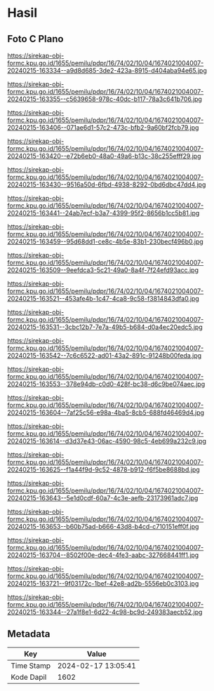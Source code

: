 # Hasil

## Foto C Plano

https://sirekap-obj-formc.kpu.go.id/1655/pemilu/pdpr/16/74/02/10/04/1674021004007-20240215-163334--a9d8d685-3de2-423a-8915-d404aba94e65.jpg

https://sirekap-obj-formc.kpu.go.id/1655/pemilu/pdpr/16/74/02/10/04/1674021004007-20240215-163355--c5639658-978c-40dc-b117-78a3c641b706.jpg

https://sirekap-obj-formc.kpu.go.id/1655/pemilu/pdpr/16/74/02/10/04/1674021004007-20240215-163406--071ae6d1-57c2-473c-bfb2-9a60bf2fcb79.jpg

https://sirekap-obj-formc.kpu.go.id/1655/pemilu/pdpr/16/74/02/10/04/1674021004007-20240215-163420--e72b6eb0-48a0-49a6-b13c-38c255efff29.jpg

https://sirekap-obj-formc.kpu.go.id/1655/pemilu/pdpr/16/74/02/10/04/1674021004007-20240215-163430--9516a50d-6fbd-4938-8292-0bd6dbc47dd4.jpg

https://sirekap-obj-formc.kpu.go.id/1655/pemilu/pdpr/16/74/02/10/04/1674021004007-20240215-163441--24ab7ecf-b3a7-4399-95f2-8656b1cc5b81.jpg

https://sirekap-obj-formc.kpu.go.id/1655/pemilu/pdpr/16/74/02/10/04/1674021004007-20240215-163459--95d68dd1-ce8c-4b5e-83b1-230becf496b0.jpg

https://sirekap-obj-formc.kpu.go.id/1655/pemilu/pdpr/16/74/02/10/04/1674021004007-20240215-163509--9eefdca3-5c21-49a0-8a4f-7f24efd93acc.jpg

https://sirekap-obj-formc.kpu.go.id/1655/pemilu/pdpr/16/74/02/10/04/1674021004007-20240215-163521--453afe4b-1c47-4ca8-9c58-f3814843dfa0.jpg

https://sirekap-obj-formc.kpu.go.id/1655/pemilu/pdpr/16/74/02/10/04/1674021004007-20240215-163531--3cbc12b7-7e7a-49b5-b684-d0a4ec20edc5.jpg

https://sirekap-obj-formc.kpu.go.id/1655/pemilu/pdpr/16/74/02/10/04/1674021004007-20240215-163542--7c6c6522-ad01-43a2-891c-91248b00feda.jpg

https://sirekap-obj-formc.kpu.go.id/1655/pemilu/pdpr/16/74/02/10/04/1674021004007-20240215-163553--378e94db-c0d0-428f-bc38-d6c9be074aec.jpg

https://sirekap-obj-formc.kpu.go.id/1655/pemilu/pdpr/16/74/02/10/04/1674021004007-20240215-163604--7af25c56-e98a-4ba5-8cb5-688fd46469d4.jpg

https://sirekap-obj-formc.kpu.go.id/1655/pemilu/pdpr/16/74/02/10/04/1674021004007-20240215-163614--d3d37e43-06ac-4590-98c5-4eb699a232c9.jpg

https://sirekap-obj-formc.kpu.go.id/1655/pemilu/pdpr/16/74/02/10/04/1674021004007-20240215-163625--f1a44f9d-9c52-4878-b912-f6f5be8688bd.jpg

https://sirekap-obj-formc.kpu.go.id/1655/pemilu/pdpr/16/74/02/10/04/1674021004007-20240215-163643--5e1d0cdf-60a7-4c3e-aefb-23173961adc7.jpg

https://sirekap-obj-formc.kpu.go.id/1655/pemilu/pdpr/16/74/02/10/04/1674021004007-20240215-163653--b60b75ad-b666-43d8-b4cd-c710151eff0f.jpg

https://sirekap-obj-formc.kpu.go.id/1655/pemilu/pdpr/16/74/02/10/04/1674021004007-20240215-163704--8502f00e-dec4-4fe3-aabc-327668441ff1.jpg

https://sirekap-obj-formc.kpu.go.id/1655/pemilu/pdpr/16/74/02/10/04/1674021004007-20240215-163721--9f03172c-1bef-42e8-ad2b-5556eb0c3103.jpg

https://sirekap-obj-formc.kpu.go.id/1655/pemilu/pdpr/16/74/02/10/04/1674021004007-20240215-163344--27a1f8e1-6d22-4c98-bc9d-249383aecb52.jpg


## Metadata

| Key        | Value               |
| ---------- | ------------------- |
| Time Stamp | 2024-02-17 13:05:41 |
| Kode Dapil | 1602                |



